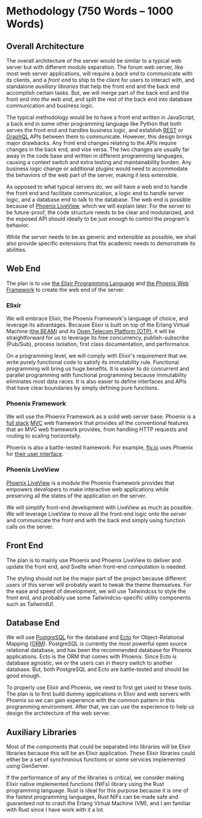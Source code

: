 # Methodology (750 Words – 1000 Words)

<!-- How do you intend to accomplish the project? -->

## Overall Architecture

The overall architecture of the server would be similar to a typical web server
but with different module separation.
The forum web server, like most web server applications,
will require a *back end* to communicate with its clients,
and a *front end* to ship to the client for users to interact with,
and standalone *auxiliary libraries* that help the front end and the back end
accomplish certain tasks.
But, we will merge part of the back end and the front end into *the web end*,
and split the rest of the back end into database communication and business
logic.

The typical methodology would be to have a front end written in JavaScript,
a back end in some other programming language like Python that both serves
the front end and handles business logic,
and establish [REST][REST] or [GraphQL][GraphQL] APIs between them to communicate.
However, this design brings major drawbacks.
Any front end changes relating to the APIs require changes in the back end,
and vise versa.
The two changes are usually far away in the code base and
written in different programming languages,
causing a context switch and extra testing and maintainability burden.
Any business logic change or additional plugins would need to accommodate the
behaviors of the web part of the server,
making it less extensible.

As opposed to what typical servers do,
we will have a web end to handle the front end and facilitate communication,
a logic end to handle server logic,
and a database end to talk to the database.
The web end is possible because of [Phoenix LiveView][LiveView],
which we will explain later.
For the server to be future-proof,
the code structure needs to be clear and modularized,
and the exposed API should ideally to be
just enough to control the program's behavior.

While the server needs to be as generic and extensible as possible,
we shall also provide specific extensions that fits academic needs
to demonstrate its abilities.

## Web End

The plan is to use [the Elixir Programming Language][Elixir]
and [the Phoenix Web Framework][Phoenix]
to create the web end of the server.

### Elixir

We will embrace Elixir, the Phoenix Framework's language of choice,
and leverage its advantages.
Because Elixir is built on top of the Erlang Virtual Machine ([the BEAM][BEAM])
and its [Open Telecom Platform (OTP)][OTP],
it will be straightforward for us to leverage its free concurrency,
publish-subscribe (Pub/Sub),
process isolation, first class documentation, and performance.

On a programming level,
we will comply with Elixir's requirement that we write purely functional code
to satisfy its immutability rule.
Functional programming will bring us huge benefits.
It is easier to do concurrent and parallel programming with functional
programming because immutability eliminates most data races.
It is also easier to define interfaces and APIs that have clear boundaries
by simply defining pure functions.

### Phoenix Framework

We will use the Phoenix Framework as a solid web server base.
Phoenix is a [full stack][Full Stack] [MVC][MVC]
web framework that provides all the conventional features
that an MVC web framework provides,
from handling HTTP requests and routing to scaling horizontally.

Phoenix is also a battle-tested framework.
For example, [fly.io][flyio] uses Phoenix for
[their user interface][flyio stack].

### Phoenix LiveView

[Phoenix LiveView][LiveView] is a module the Phoenix Framework provides that
empowers developers to make interactive web applications while preserving all
the states of the application on the server.

We will simplify front-end development with LiveView as much as possible.
We will leverage LiveView to move all the front-end logic onto the server
and communicate the front end with the back end simply using function calls
on the server.

## Front End

The plan is to mainly use Phoenix and Phoenix LiveView to deliver and update
the front end,
and Svelte when front-end computation is needed.

The styling should not be the major part of the project because different
users of this server will probably want to tweak the theme themselves.
For the ease and speed of development,
we will use Tailwindcss to style the front end,
and probably use some Tailwindcss-specific utility components such as
TailwindUI.

## Database End

We will use [PostgreSQL][PostgreSQL] for the database and [Ecto][Ecto] for
Object-Relational Mapping ([ORM][ORM]).
PostgreSQL is currently the most powerful open source relational database,
and has been the recommended database for Phoenix applications.
Ecto is the ORM that comes with Phoenix.
Since Ecto is database agnostic,
we or the users can in theory switch to another database.
But, both PostgreSQL and Ecto are battle-tested and should be good enough.

To properly use Elixir and Phoenix,
we need to first get used to these tools.
The plan is to first build dummy applications in Elixir and web servers with
Phoenix so we can gain experience with the common pattern in this programming
environment.
After that, we can use the experience to help us design the architecture of
the web server.

## Auxiliary Libraries

Most of the components that could be separated into libraries will be
Elixir libraries because this will be an Elixir application.
These Elixir libraries could either be a set of synchronous functions
or some services implemented using GenServer.

If the performance of any of the libraries is critical,
we consider making Elixir native implemented functions (NIFs) library using
the Rust programming language.
Rust is ideal for this purpose because it is one of the fastest programming
languages,
Rust NIFs can be made safe and guaranteed not to crash the Erlang Virtual
Machine (VM),
and I am familiar with Rust since I have work with it a lot.

[BEAM]: https://www.erlang.org/blog/a-brief-beam-primer/
[Ecto]: https://hexdocs.pm/ecto/Ecto.html
[Elixir]: https://elixir-lang.org
[Full Stack]: https://www.academia.edu/40632537/The_Full_Stack_Developer_Your_Essential_Guide_to_the_Everyday_Skills_Expected_of_a_Modern_Full_Stack_Web_Developer_Chris_Northwood
[flyio]: https://fly.io
[flyio stack]: https://fly.io/docs/hiring/stack/
[GraphQL]: https://graphql.org
[LiveView]: https://hex.pm/packages/phoenix_live_view
[MVC]: https://developer.mozilla.org/en-US/docs/Glossary/MVC
[ORM]: https://en.wikipedia.org/wiki/Object–relational_mapping
[OTP]: https://www.erlang.org/doc/design_principles/des_princ.html
[Phoenix]: https://www.phoenixframework.org
[PostgreSQL]: https://www.postgresql.org
[REST]: https://en.wikipedia.org/wiki/Representational_state_transfer
